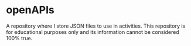 # openAPIs
A repository where I store JSON files to use in activities. This repository is for educational purposes only and its information cannot be considered 100% true.
